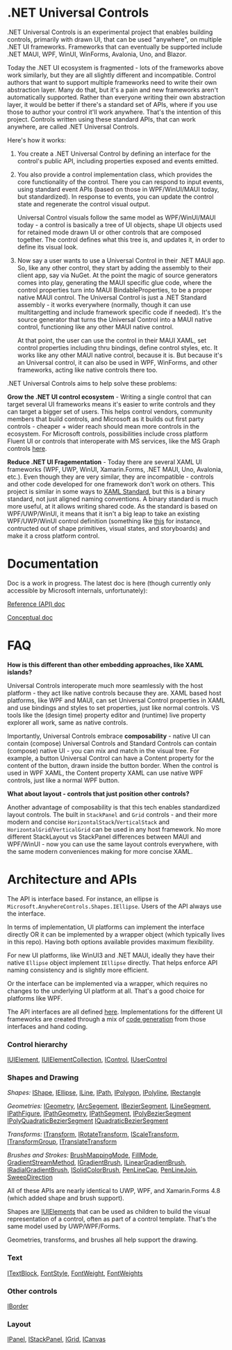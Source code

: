 # .NET Universal Controls

.NET Universal Controls is an experimental project that enables building controls, primarily with drawn UI,
that can be used "anywhere", on multiple .NET UI frameworks. Frameworks that can eventually be supported
include .NET MAUI, WPF, WinUI, WinForms, Avalonia, Uno, and Blazor. 

Today the .NET UI ecosystem is fragmented - lots of the frameworks above work similarly, but they
are all slightly different and incompatible. Control authors that want to support multiple frameworks
need to write their own abstraction layer. Many do that, but it's a pain and new frameworks aren't
automatically supported.  Rather than everyone writing their own abstraction layer, it would be better
if there's a standard set of APIs, where if you use those to author your control it'll
work anywhere. That's the intention of this project. Controls written using these standard APIs,
that can work anywhere, are called .NET Universal Controls.

Here's how it works:
1. You create a .NET Universal Control by defining an interface for the control's public API, including
properties exposed and events emitted.

2. You also provide a control implementation class, which provides the core functionality of the control.
There you can respond to input events, using standard event APIs (based on those in WPF/WinUI/MAUI today, but standardized).
In response to events, you can update the control state and regenerate the control visual output.

    Universal Control visuals follow the same model as WPF/WinUI/MAUI today - a control is basically a tree of UI objects,
shape UI objects used for retained mode drawn UI or other controls that are composed together. The control
defines what this tree is, and updates it, in order to define its visual look.

3. Now say a user wants to use a Universal Control in their .NET MAUI app. So, like any other control, they start by
adding the assembly to their client app, say via NuGet. At the point the magic of source generators comes into play,
generating the MAUI specific glue code, where the control properties turn into MAUI BindableProperties,
to be a proper native MAUI control. The Universal Control is just a .NET Standard assembly - it works
everywhere (normally, though it can use multitargetting and include framework specific code if needed). It's the source
generator that turns the Universal Control into a MAUI native control, functioning like any other MAUI native control.

    At that point, the user can use the control in their MAUI XAML, set control properties including thru bindings,
    define control styles, etc. It works like any other MAUI native control, because it is. But because it's an
Universal control, it can also be used in WPF, WinForms, and other frameworks, acting like native controls there too.

.NET Universal Controls aims to help solve these problems:

**Grow the .NET UI control ecosystem** - Writing a single control that can target several UI
frameworks means it's easier to write controls and they can target a bigger set of users. This
helps control vendors, community members that build controls, and Microsoft as it builds out first
party controls - cheaper + wider reach should mean more controls in the ecosystem. For Microsoft controls,
possibilities include cross platform Fluent UI or controls that interoperate with MS services,
like the MS Graph controls [here](https://docs.microsoft.com/en-us/windows/communitytoolkit/graph/controls/peoplepicker).

**Reduce .NET UI Fragementation** - Today there are several XAML UI frameworks (WPF, UWP, WinUI, Xamarin.Forms,
.NET MAUI, Uno, Avalonia, etc.). Even though they are very similar, they are incompatible - controls and other
code developed for one framework don't work on others.
This project is similar in some ways to [XAML Standard](https://github.com/microsoft/xaml-standard), but this is a binary
standard, not just aligned naming conventions. A binary standard is much more useful, at it allows writing shared code.
As the standard is based on WPF/UWP/WinUI, it means that it isn't a big leap to take an existing WPF/UWP/WinUI control
definition (something like [this](https://docs.microsoft.com/en-us/dotnet/desktop/wpf/controls/button-styles-and-templates?view=netframeworkdesktop-4.8)
for instance, contructed out of shape primitives, visual states, and storyboards) and make it a cross platform control.

# Documentation

Doc is a work in progress. The latest doc is here (though currently only accessible by Microsoft internals, unfortunately):

[Reference (API) doc](https://review.docs.microsoft.com/en-us/dotnet/api/microsoft.standardui?view=dotnet-standard-ui&branch=pr-en-us-4)

[Conceptual doc](https://review.docs.microsoft.com/en-us/dotnet/standard-ui/?branch=main)

# FAQ

**How is this different than other embedding approaches, like XAML islands?**

Universal Controls interoperate much more seamlessly with the host platform - they act like native controls because they are. XAML based host platforms, like WPF and MAUI, can set Universal Control properties in XAML and use bindings and styles to set properties, just like normal controls. VS tools like the (design time) property editor and (runtime) live property explorer all work, same as native controls.

Importantly, Universal Controls embrace **composability** - native UI can contain (compose) Universal Controls and Standard Controls can
contain (compose) native UI - you can mix and match in the visual tree. For example, a button Universal Control can have a Content property
for the content of the button, drawn inside the button border. When the control is used in WPF XAML, the Content property XAML can
use native WPF controls, just like a normal WPF button.

**What about layout - controls that just position other controls?**

Another advantage of composability is that this tech enables standardized layout controls. The built in `StackPanel` and `Grid`
controls - and their more modern and concise `HorizontalStack`/`VerticalStack` and `HorizontalGrid`/`VerticalGrid` can be used in
any host framework. No more different StackLayout vs StackPanel differences between MAUI and WPF/WinUI - now you can use the same
layout controls everywhere, with the same modern conveniences making for more concise XAML.

# Architecture and APIs

The API is interface based. For instance, an ellipse is `Microsoft.AnywhereControls.Shapes.IEllipse`. Users of the API always use the interface.

In terms of implementation, UI platforms can implement the interface directly OR it can be implemented by a wrapper object (which typically lives in this repo). Having both options available provides maximum flexibility.

For new UI platforms, like WinUI3 and .NET MAUI, ideally they have their native
`Ellipse` object implement `IEllipse` directly. That helps enforce API naming consistency and is slightly more efficient.

Or the interface can be implemented via a wrapper, which requires no changes to the underlying UI platform at all. That's a good choice for platforms like WPF.

The API interfaces are all defined [here](src/AnywhereControls). Implementations for the different UI frameworks are created through a mix of [code generation](src/AnywhereControls.Analyzers) from those interfaces and hand coding.

### Control hierarchy

[IUIElement](src/AnywhereControls.CommonTypes/IUIElement.cs),
[IUIElementCollection](src/AnywhereControls/Controls/IUIElementCollection.cs),
[IControl](src/AnywhereControls/Controls/IControl.cs),
[IUserControl](src/AnywhereControls/Controls/IUserControl.cs)

### Shapes and Drawing

_Shapes:_
[IShape](src/AnywhereControls/Shapes/IShape.cs),
[IEllipse](src/AnywhereControls/Shapes/IEllipse.cs),
[ILine](src/AnywhereControls/Shapes/ILine.cs),
[IPath](src/AnywhereControls/Shapes/IPath.cs),
[IPolygon](src/AnywhereControls/Shapes/IPolygon.cs),
[IPolyline](src/AnywhereControls/Shapes/IPolyline.cs),
[IRectangle](src/AnywhereControls/Shapes/IRectangle.cs)

_Geometries:_
[IGeometry](src/AnywhereControls/Media/IGeometry.cs),
[IArcSegement](src/AnywhereControls/Media/IArcSegement.cs),
[IBezierSegment](src/AnywhereControls/Media/IBezierSegment.cs),
[ILineSegment](src/AnywhereControls/Media/ILineSegment.cs),
[IPathFigure](src/AnywhereControls/Media/IPathFigure.cs),
[IPathGeometry](src/AnywhereControls/Media/IPathGeometry.cs),
[IPathSegment](src/AnywhereControls/Media/IPathSegment.cs),
[IPolyBezierSegment](src/AnywhereControls/Media/IPolyBezierSegment.cs)
[IPolyQuadraticBezierSegment](src/AnywhereControls/Media/IPolyQuadraticBezierSegment.cs)
[IQuadraticBezierSegment](src/AnywhereControls/Media/IQuadraticBezierSegment.cs)

_Transforms:_
[ITransform](src/AnywhereControls/Media/ITransform.cs),
[IRotateTransform](src/AnywhereControls/Media/IRotateTransform.cs),
[IScaleTransform](src/AnywhereControls/Media/IScaleTransform.cs),
[ITransformGroup](src/AnywhereControls/Media/ITransformGroup.cs),
[ITranslateTransform](src/AnywhereControls/Media/ITranslateTransform.cs)

_Brushes and Strokes:_
[BrushMappingMode](src/AnywhereControls/Media/BrushMappingMode.cs),
[FillMode](src/AnywhereControls/Media/FillMode.cs),
[GradientStreamMethod](src/AnywhereControls/Media/GradientStreamMethod.cs),
[IGradientBrush](src/AnywhereControls/Media/IGradientBrush.cs),
[ILinearGradientBrush](src/AnywhereControls/Media/ILinearGradientBrush.cs),
[IRadialGradientBrush](src/AnywhereControls/Media/IRadialGradientBrush.cs),
[ISolidColorBrush](src/AnywhereControls/Media/ISolidColorBrush.cs),
[PenLineCap](src/AnywhereControls/Media/PenLineCap.cs),
[PenLineJoin](src/AnywhereControls/Media/PenLineJoin.cs),
[SweepDirection](src/AnywhereControls/Media/SweepDirection.cs)

All of these APIs are nearly identical to UWP, WPF, and Xamarin.Forms 4.8 (which added shape and brush support).

Shapes are [IUIElements](src/AnywhereControls/IUIElement.cs) that can be used as children to build the visual representation of a control, often as part of a control template. That's the same model used by UWP/WPF/Forms.

Geometries, transforms, and brushes all help support the drawing.

### Text

[ITextBlock](src/AnywhereControls/Controls/ITextBlock.cs),
[FontStyle](src/AnywhereControls/Text/FontStyle.cs),
[FontWeight](src/AnywhereControls/Text/FontWeight.cs),
[FontWeights](src/AnywhereControls/Text/FontWeights.cs)

### Other controls

[IBorder](src/AnywhereControls/Controls/IBorder.cs)

### Layout

[IPanel](src/AnywhereControls/Controls/IPanel.cs),
[IStackPanel](src/AnywhereControls/Controls/IStackPanel.cs),
[IGrid](src/AnywhereControls/Controls/IGrid.cs),
[ICanvas](src/AnywhereControls/Controls/ICanvas.cs)
